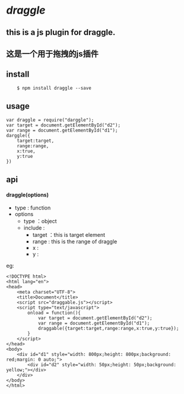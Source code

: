 # *draggle*
## this is a js plugin for draggle.
## 这是一个用于拖拽的js插件
## install
```
    $ npm install draggle --save
```
## usage 
```
var draggle = require("darggle");
var target = document.getElementById("d2");
var range = document.getElementById("d1");
darggle({
    target:target,
    range:range,
    x:true,
    y:true
})
```
## api
#### draggle(options)
* type : function
* options
    * type ：object
    * include :
        * target ：this is target element 
        * range : this is the range of draggle 
        * x : 
        * y : 


eg:
```
<!DOCTYPE html>
<html lang="en">
<head>
	<meta charset="UTF-8">
	<title>Document</title>
	<script src="draggable.js"></script>
	<script type="text/javascript">
		onload = function(){
			var target = document.getElementById("d2");
			var range = document.getElementById("d1");
			draggable({target:target,range:range,x:true,y:true});
		}	
	</script>
</head>
<body>
	<div id="d1" style="width: 800px;height: 800px;background: red;margin: 0 auto;">
		<div id="d2" style="width: 50px;height: 50px;background: yellow;"></div>
	</div>
</body>
</html>
```
